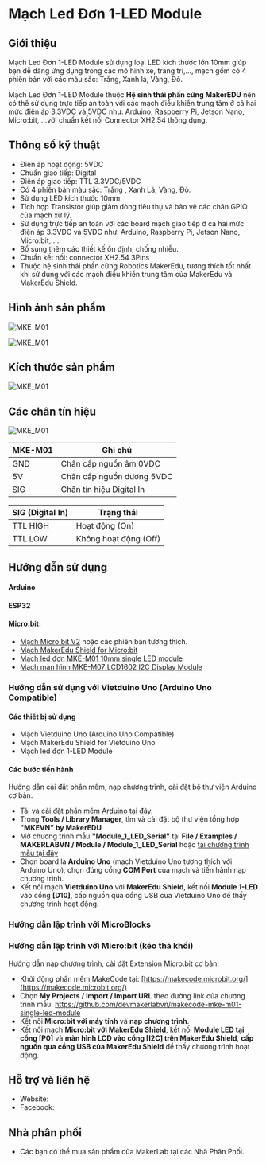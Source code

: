 # Mạch Led Đơn 1-LED Module

## Giới thiệu

Mạch Led Đơn 1-LED Module sử dụng loại LED kích thước lớn 10mm giúp bạn dễ dàng ứng dụng trong các mô hình xe, trang trí,..., mạch gồm có 4 phiên bản với các màu sắc: Trắng, Xanh lá, Vàng, Đỏ.

Mạch Led Đơn 1-LED Module thuộc **Hệ sinh thái phần cứng MakerEDU** nên có thể sử dụng trực tiếp an toàn với các mạch điều khiển trung tâm ở cả hai mức điện áp 3.3VDC và 5VDC như: Arduino, Raspberry Pi, Jetson Nano, Micro:bit,....với chuẩn kết nối Connector XH2.54 thông dụng.

## Thông số kỹ thuật

- Điện áp hoạt động: 5VDC
- Chuẩn giao tiếp: Digital
- Điện áp giao tiếp: TTL 3.3VDC/5VDC
- Có 4 phiên bản màu sắc: Trắng , Xanh Lá, Vàng, Đỏ.
- Sử dụng LED kích thước 10mm.
- Tích hợp Transistor giúp giảm dòng tiêu thụ và bảo vệ các chân GPIO của mạch xử lý.
- Sử dụng trực tiếp an toàn với các board mạch giao tiếp ở cả hai mức điện áp 3.3VDC và 5VDC như: Arduino, Raspberry Pi, Jetson Nano, Micro:bit,....
- Bổ sung thêm các thiết kế ổn định, chống nhiễu.
- Chuẩn kết nối: connector XH2.54 3Pins
- Thuộc hệ sinh thái phần cứng Robotics MakerEdu, tương thích tốt nhất khi sử dụng với các mạch điều khiển trung tâm của MakerEdu và MakerEdu Shield.

## Hình ảnh sản phẩm

![MKE_M01](/image/MKE_M01_1.jpg)

![MKE_M01](/image/MKE_M01_2.jpg)

## Kích thước sản phẩm

![MKE_M01](/image/MKE_M01_3.jpg)

## Các chân tín hiệu

![MKE_M01](/image/MKE_M01_2.jpg)

<table><thead>
  <tr>
    <th>MKE-M01</th>
    <th>Ghi chú</th>
  </tr></thead>
<tbody>
  <tr>
    <td>GND</td>
    <td>Chân cấp nguồn âm 0VDC</td>
  </tr>
  <tr>
    <td>5V</td>
    <td>Chân cấp nguồn dương 5VDC</td>
  </tr>
  <tr>
    <td>SIG</td>
    <td>Chân tín hiệu Digital In</td>
  </tr>
</tbody>
</table>

<table><thead>
  <tr>
    <th>SIG (Digital In)</th>
    <th>Trạng thái</th>
  </tr></thead>
<tbody>
  <tr>
    <td>TTL HIGH</td>
    <td>Hoạt động (On)</td>
  </tr>
  <tr>
    <td>TTL LOW</td>
    <td>Không hoạt động (Off)</td>
  </tr>
</tbody>
</table>

## Hướng dẫn sử dụng



#### Arduino



#### ESP32


#### Micro:bit:

- [Mạch Micro:bit V2](https://hshop.vn/products/kit-hoc-lap-trinh-stem-cho-tre-em-micro-bit-v2) hoặc các phiên bản tương thích.
- [Mạch MakerEdu Shield for Micro:bit](https://www.makerlab.vn/microbitsd)
- [Mạch led đơn MKE-M01 10mm single LED module](https://www.makerlab.vn/mkem01)
- [Mạch màn hình MKE-M07 LCD1602 I2C Display Module](https://www.makerlab.vn/mkem07)

### Hướng dẫn sử dụng với Vietduino Uno (Arduino Uno Compatible)

#### Các thiết bị sử dụng
- Mạch Vietduino Uno (Arduino Uno Compatible)
- Mạch MakerEdu Shield for Vietduino Uno
- Mạch led đơn 1-LED Module

#### Các bước tiến hành
Hướng dẫn cài đặt phần mềm, nạp chương trình, cài đặt bộ thư viện Arduino cơ bản.
- Tải và cài đặt [phần mềm Arduino tại đây.](https://www.arduino.cc/en/software)
- Trong **Tools / Library Manager**, tìm và cài đặt bộ thư viện tổng hợp **"MKEVN" by MakerEDU**
- Mở chương trình mẫu **"Module_1_LED_Serial"** tại **File / Examples / MAKERLABVN / Module / Module_1_LED_Serial** hoặc [tải chương trình mẫu tại đây](/arduino)
- Chọn board là **Arduino Uno** (mạch Vietduino Uno tương thích với Arduino Uno), chọn đúng cổng **COM Port** của mạch và tiến hành nạp chương trình.
- Kết nối mạch **Vietduino Uno** với **MakerEdu Shield**, kết nối **Module 1-LED** vào cổng **[D10]**, cấp nguồn qua cổng USB của Vietduino Uno để thấy chương trình hoạt động.

### Hướng dẫn lập trình với MicroBlocks


### Hướng dẫn lập trình với Micro:bit (kéo thả khối)

Hướng dẫn nạp chương trình, cài đặt Extension Micro:bit cơ bản.

- Khởi động phần mềm MakeCode tại: [https://makecode.microbit.org/](https://makecode.microbit.org/)
- Chọn **My Projects / Import / Import URL** theo đường link của chương trình mẫu:
https://github.com/devmakerlabvn/makecode-mke-m01-single-led-module
- Kết nối **Micro:bit với máy tính** và **nạp chương trình**.
- Kết nối mạch **Micro:bit với MakerEdu Shield**, kết nối **Module LED tại cổng [P0]** và **màn hình LCD vào cổng [I2C] trên MakerEdu Shield**, **cấp nguồn qua cổng USB của MakerEdu Shield** để thấy chương trình hoạt động.

## Hỗ trợ và liên hệ

- Website:
- Facebook:
## Nhà phân phối

- Các bạn có thể mua sản phẩm của MakerLab tại các Nhà Phân Phối.
